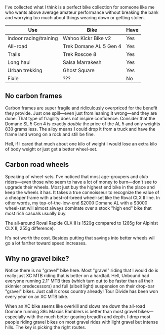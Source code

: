 I've collected what I think is a perfect bike collection for someone like me who wants above average amateur performance without breaking the bank and worrying too much about things wearing down or getting stolen.

| Use                    | Bike                   | Have |
| ---------------------- | ---------------------- | ---- |
| Indoor racing/training | Wahoo Kickr Bike v2    | Yes  |
| All-road               | Trek Domane AL 5 Gen 4 | Yes  |
| Trails                 | Trek Roscoe 8          | Yes  |
| Long haul              | Salsa Marrakesh        | Yes  |
| Urban trekking         | Ghost Square           | Yes  |
| Fixie                  | ???                    | No   |
## No carbon frames

Carbon frames are super fragile and ridiculously overpriced for the benefit they provide. Just one spill—even just from leaning it wrong—and they are done. That type of fragility does not inspire confidence. Consider that the Domane SL 5 Gen 4 is exactly *double* the price of the AL 5 and only weights 830 grams less. The alloy means I could drop it from a truck and have the frame land wrong on a rock and still be fine. 

Hell, if I cared that much about one kilo of weight I would lose an extra kilo of body weight or just get a better  wheel-set.
## Carbon road wheels

Speaking of wheel-sets. I've noticed that most age-groupers and club riders—even those who seem to have a lot of money to burn—don't see to upgrade their wheels. Most just buy the highest end bike in the place and keep the wheels it has. It takes a true connoisseur to recognize the value of a cheaper frame with a best-of-breed wheel-set like the Roval CLX II line. In other words, my top-of-the-low-end $2000 Domane AL with a $3000 wheel-set will almost always dominate over a stock "high end" bike that most rich casuals usually buy.

The all-around Roval Rapide CLX II is 1520g compared to 1265g for Alpinist CLX II, 255g difference).

It's not worth the cost. Besides putting that savings into better wheels will go a lot farther toward speed increases.

## Why no gravel bike?

Notice there is no "gravel" bike here. Most "gravel" riding that I would do is really just XC MTB riding that is better on a hardtail. Hell, Unbound had everyone running 2.1" MTB tires (which turn out to be faster than all their skinnier predecessors) and full (albeit light) suspension on their drop-bar "gravel" bikes. Just call it cross country already! Tour Divide has been won every year on an XC MTB bike.

When an XC bike seems like overkill and slows me down the all-road Domane running 38c Maxxis Ramblers is better than most gravel bikes—especially with the much better gearing breadth and depth. I drop most people riding gravel bikes on most gravel rides with light gravel but intense hills. The key is picking the right routes.